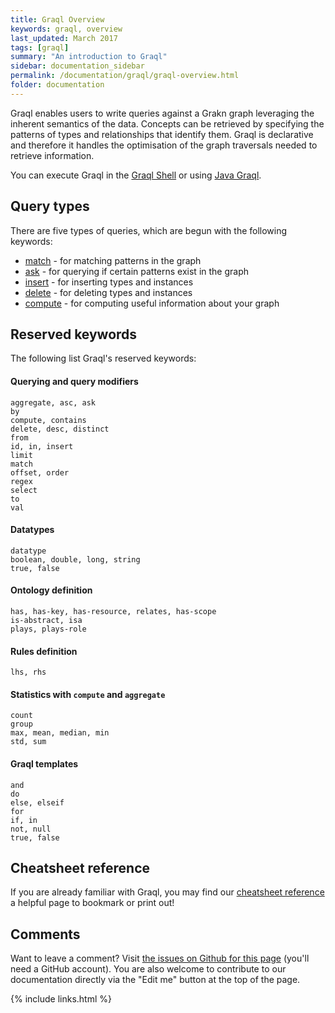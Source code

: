```yaml
---
title: Graql Overview
keywords: graql, overview
last_updated: March 2017
tags: [graql]
summary: "An introduction to Graql"
sidebar: documentation_sidebar
permalink: /documentation/graql/graql-overview.html
folder: documentation
---
```


Graql enables users to write queries against a Grakn graph leveraging the inherent semantics of the data. Concepts can be retrieved by specifying the patterns of types and relationships that identify them. Graql is declarative and therefore it handles the optimisation of the graph traversals needed to retrieve information.

You can execute Graql in the [Graql Shell](graql-shell.html) or using [Java
Graql](../developing-with-java/java-graql.html).

## Query types

There are five types of queries, which are begun with the following keywords:  
- [match](match-queries.html) - for matching patterns in the graph  
- [ask](ask-queries.html) - for querying if certain patterns exist in the graph  
- [insert](insert-queries.html) - for inserting types and instances  
- [delete](delete-queries.html) - for deleting types and instances    
- [compute](compute-queries.html) - for computing useful information about your graph

## Reserved keywords

The following list Graql's reserved keywords:

#### Querying and query modifiers

```graql
aggregate, asc, ask
by
compute, contains
delete, desc, distinct
from
id, in, insert
limit
match
offset, order
regex
select
to
val
```

#### Datatypes

```graql
datatype
boolean, double, long, string
true, false
```

#### Ontology definition

```graql
has, has-key, has-resource, relates, has-scope
is-abstract, isa
plays, plays-role
```

#### Rules definition

```graql
lhs, rhs
```

#### Statistics with `compute` and `aggregate`

```graql
count
group
max, mean, median, min
std, sum
```

#### Graql templates

```graql-template
and
do
else, elseif
for
if, in
not, null
true, false
```

## Cheatsheet reference
If you are already familiar with Graql, you may find our [cheatsheet reference](graql-cheatsheet.html) a helpful page to bookmark or print out!

## Comments
Want to leave a comment? Visit <a href="https://github.com/graknlabs/docs/issues/42" target="_blank">the issues on Github for this page</a> (you'll need a GitHub account). You are also welcome to contribute to our documentation directly via the "Edit me" button at the top of the page.


{% include links.html %}

